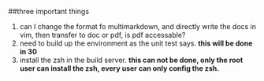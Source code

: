 ##three important things
1.  can I change the format fo multimarkdown, and directly write the docs in vim, then transfer to doc or pdf, is pdf accessable?
2.  need to build up the environment as the unit test says. **this will be done in 30**
3.  install the zsh in the build server. **this can not be done, only the root user can install the zsh, every user can only config the zsh.**


